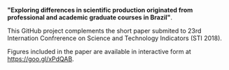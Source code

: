 <b>"Exploring differences in scientific production originated from professional and academic graduate courses in Brazil"</b>.

This GitHub project complements the short paper submited to 23rd Internation Confrerence on Science and Technology Indicators (STI 2018).

Figures included in the paper are available in interactive form at https://goo.gl/xPdQAB.
